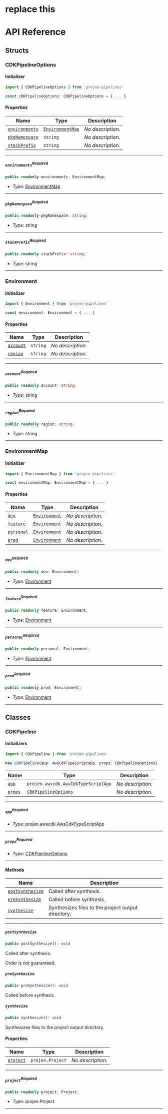 # replace this
# API Reference <a name="API Reference" id="api-reference"></a>


## Structs <a name="Structs" id="Structs"></a>

### CDKPipelineOptions <a name="CDKPipelineOptions" id="projen-pipelines.CDKPipelineOptions"></a>

#### Initializer <a name="Initializer" id="projen-pipelines.CDKPipelineOptions.Initializer"></a>

```typescript
import { CDKPipelineOptions } from 'projen-pipelines'

const cDKPipelineOptions: CDKPipelineOptions = { ... }
```

#### Properties <a name="Properties" id="Properties"></a>

| **Name** | **Type** | **Description** |
| --- | --- | --- |
| <code><a href="#projen-pipelines.CDKPipelineOptions.property.environments">environments</a></code> | <code><a href="#projen-pipelines.EnvironmentMap">EnvironmentMap</a></code> | *No description.* |
| <code><a href="#projen-pipelines.CDKPipelineOptions.property.pkgNamespace">pkgNamespace</a></code> | <code>string</code> | *No description.* |
| <code><a href="#projen-pipelines.CDKPipelineOptions.property.stackPrefix">stackPrefix</a></code> | <code>string</code> | *No description.* |

---

##### `environments`<sup>Required</sup> <a name="environments" id="projen-pipelines.CDKPipelineOptions.property.environments"></a>

```typescript
public readonly environments: EnvironmentMap;
```

- *Type:* <a href="#projen-pipelines.EnvironmentMap">EnvironmentMap</a>

---

##### `pkgNamespace`<sup>Required</sup> <a name="pkgNamespace" id="projen-pipelines.CDKPipelineOptions.property.pkgNamespace"></a>

```typescript
public readonly pkgNamespace: string;
```

- *Type:* string

---

##### `stackPrefix`<sup>Required</sup> <a name="stackPrefix" id="projen-pipelines.CDKPipelineOptions.property.stackPrefix"></a>

```typescript
public readonly stackPrefix: string;
```

- *Type:* string

---

### Environment <a name="Environment" id="projen-pipelines.Environment"></a>

#### Initializer <a name="Initializer" id="projen-pipelines.Environment.Initializer"></a>

```typescript
import { Environment } from 'projen-pipelines'

const environment: Environment = { ... }
```

#### Properties <a name="Properties" id="Properties"></a>

| **Name** | **Type** | **Description** |
| --- | --- | --- |
| <code><a href="#projen-pipelines.Environment.property.account">account</a></code> | <code>string</code> | *No description.* |
| <code><a href="#projen-pipelines.Environment.property.region">region</a></code> | <code>string</code> | *No description.* |

---

##### `account`<sup>Required</sup> <a name="account" id="projen-pipelines.Environment.property.account"></a>

```typescript
public readonly account: string;
```

- *Type:* string

---

##### `region`<sup>Required</sup> <a name="region" id="projen-pipelines.Environment.property.region"></a>

```typescript
public readonly region: string;
```

- *Type:* string

---

### EnvironmentMap <a name="EnvironmentMap" id="projen-pipelines.EnvironmentMap"></a>

#### Initializer <a name="Initializer" id="projen-pipelines.EnvironmentMap.Initializer"></a>

```typescript
import { EnvironmentMap } from 'projen-pipelines'

const environmentMap: EnvironmentMap = { ... }
```

#### Properties <a name="Properties" id="Properties"></a>

| **Name** | **Type** | **Description** |
| --- | --- | --- |
| <code><a href="#projen-pipelines.EnvironmentMap.property.dev">dev</a></code> | <code><a href="#projen-pipelines.Environment">Environment</a></code> | *No description.* |
| <code><a href="#projen-pipelines.EnvironmentMap.property.feature">feature</a></code> | <code><a href="#projen-pipelines.Environment">Environment</a></code> | *No description.* |
| <code><a href="#projen-pipelines.EnvironmentMap.property.personal">personal</a></code> | <code><a href="#projen-pipelines.Environment">Environment</a></code> | *No description.* |
| <code><a href="#projen-pipelines.EnvironmentMap.property.prod">prod</a></code> | <code><a href="#projen-pipelines.Environment">Environment</a></code> | *No description.* |

---

##### `dev`<sup>Required</sup> <a name="dev" id="projen-pipelines.EnvironmentMap.property.dev"></a>

```typescript
public readonly dev: Environment;
```

- *Type:* <a href="#projen-pipelines.Environment">Environment</a>

---

##### `feature`<sup>Required</sup> <a name="feature" id="projen-pipelines.EnvironmentMap.property.feature"></a>

```typescript
public readonly feature: Environment;
```

- *Type:* <a href="#projen-pipelines.Environment">Environment</a>

---

##### `personal`<sup>Required</sup> <a name="personal" id="projen-pipelines.EnvironmentMap.property.personal"></a>

```typescript
public readonly personal: Environment;
```

- *Type:* <a href="#projen-pipelines.Environment">Environment</a>

---

##### `prod`<sup>Required</sup> <a name="prod" id="projen-pipelines.EnvironmentMap.property.prod"></a>

```typescript
public readonly prod: Environment;
```

- *Type:* <a href="#projen-pipelines.Environment">Environment</a>

---

## Classes <a name="Classes" id="Classes"></a>

### CDKPipeline <a name="CDKPipeline" id="projen-pipelines.CDKPipeline"></a>

#### Initializers <a name="Initializers" id="projen-pipelines.CDKPipeline.Initializer"></a>

```typescript
import { CDKPipeline } from 'projen-pipelines'

new CDKPipeline(app: AwsCdkTypeScriptApp, props: CDKPipelineOptions)
```

| **Name** | **Type** | **Description** |
| --- | --- | --- |
| <code><a href="#projen-pipelines.CDKPipeline.Initializer.parameter.app">app</a></code> | <code>projen.awscdk.AwsCdkTypeScriptApp</code> | *No description.* |
| <code><a href="#projen-pipelines.CDKPipeline.Initializer.parameter.props">props</a></code> | <code><a href="#projen-pipelines.CDKPipelineOptions">CDKPipelineOptions</a></code> | *No description.* |

---

##### `app`<sup>Required</sup> <a name="app" id="projen-pipelines.CDKPipeline.Initializer.parameter.app"></a>

- *Type:* projen.awscdk.AwsCdkTypeScriptApp

---

##### `props`<sup>Required</sup> <a name="props" id="projen-pipelines.CDKPipeline.Initializer.parameter.props"></a>

- *Type:* <a href="#projen-pipelines.CDKPipelineOptions">CDKPipelineOptions</a>

---

#### Methods <a name="Methods" id="Methods"></a>

| **Name** | **Description** |
| --- | --- |
| <code><a href="#projen-pipelines.CDKPipeline.postSynthesize">postSynthesize</a></code> | Called after synthesis. |
| <code><a href="#projen-pipelines.CDKPipeline.preSynthesize">preSynthesize</a></code> | Called before synthesis. |
| <code><a href="#projen-pipelines.CDKPipeline.synthesize">synthesize</a></code> | Synthesizes files to the project output directory. |

---

##### `postSynthesize` <a name="postSynthesize" id="projen-pipelines.CDKPipeline.postSynthesize"></a>

```typescript
public postSynthesize(): void
```

Called after synthesis.

Order is *not* guaranteed.

##### `preSynthesize` <a name="preSynthesize" id="projen-pipelines.CDKPipeline.preSynthesize"></a>

```typescript
public preSynthesize(): void
```

Called before synthesis.

##### `synthesize` <a name="synthesize" id="projen-pipelines.CDKPipeline.synthesize"></a>

```typescript
public synthesize(): void
```

Synthesizes files to the project output directory.


#### Properties <a name="Properties" id="Properties"></a>

| **Name** | **Type** | **Description** |
| --- | --- | --- |
| <code><a href="#projen-pipelines.CDKPipeline.property.project">project</a></code> | <code>projen.Project</code> | *No description.* |

---

##### `project`<sup>Required</sup> <a name="project" id="projen-pipelines.CDKPipeline.property.project"></a>

```typescript
public readonly project: Project;
```

- *Type:* projen.Project

---



